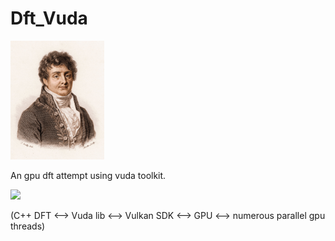 # Dft_Vuda

<img src="/img/fourier.jpg" width="150">

An gpu dft attempt using vuda toolkit.

<img src="/img/formula.jpg">

(C++ DFT <--> Vuda lib <--> Vulkan SDK <--> GPU <--> numerous parallel gpu threads)



